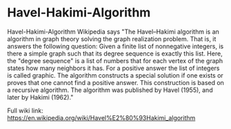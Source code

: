 # Havel-Hakimi-Algorithm
Havel-Hakimi-Algorithm
Wikipedia says "The Havel–Hakimi algorithm is an algorithm in graph theory solving the graph realization problem. That is, it answers the following question: Given a finite list of nonnegative integers, is there a simple graph such that its degree sequence is exactly this list. Here, the "degree sequence" is a list of numbers that for each vertex of the graph states how many neighbors it has. For a positive answer the list of integers is called graphic. The algorithm constructs a special solution if one exists or proves that one cannot find a positive answer. This construction is based on a recursive algorithm. The algorithm was published by Havel (1955), and later by Hakimi (1962)."


Full wiki link: https://en.wikipedia.org/wiki/Havel%E2%80%93Hakimi_algorithm 
